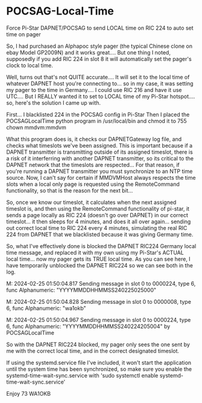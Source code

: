 # POCSAG-Local-Time
Force Pi-Star DAPNET/POCSAG to send LOCAL time on RIC 224 to auto set time on pager

So, I had purchased an Alphapoc style pager (the typical Chinese clone on ebay Model GP2009N)
and it works great.... But one thing I noted, supposedly if you add RIC 224 in slot 8 it will automatically set the pager's clock to local time.

Well, turns out that's not QUITE accurate.... It will set it to the local time of whatever DAPNET host you're connecting to... so in my case, it was setting my pager to the time in Germany.... I could use RIC 216 and have it use UTC.... But I REALLY wanted it to set to LOCAL time of my Pi-Star hotspot.... so, here's the solution I came up with.

First... I blacklisted 224 in the POCSAG config in Pi-Star
Then I placed the POCSAGLocalTime python program in /usr/local/bin and chmod it to 755 chown mmdvm:mmdvm

What this program does is, it checks our DAPNETGateway log file, and checks what timeslots we've been assigned.  This is important because if a DAPNET transmitter is transmitting outside of its assigned timeslot, there is a risk of it interferring with another DAPNET transmitter, so its critical to the DAPNET network that the timeslots are respected... For that reason, if you're running a DAPNET transmitter you must synchronize to an NTP time source.  Now, I can't say for certain if MMDVMHost always respects the time slots when a local only page is requested using the RemoteCommand functionality, so that is the reason for the next bit...

So, once we know our timeslot, it calculates when the next assigned timeslot is, and then using the RemoteCommand functionality of pi-star, it sends a page locally as RIC 224 (doesn't go over DAPNET) in our correct timeslot... it then sleeps for 4 minutes, and does it all over again... sending out correct local time to RIC 224 every 4 minutes, simulating the real RIC 224 from DAPNET that we blacklisted because it was giving Germany time.

So, what I've effectively done is blocked the DAPNET RIC224 Germany local time message, and replaced it with my own using my Pi-Star's ACTUAL local time... 
now my pager gets its TRUE local time.   As you can see here, I have temporarily unblocked the DAPNET RIC224 so we can see both in the log.

M: 2024-02-25 01:50:04.817 Sending message in slot 0 to 0000224, type 6, func Alphanumeric: "YYYYMMDDHHMMSS240225025000"

M: 2024-02-25 01:50:04.828 Sending message in slot 0 to 0000008, type 6, func Alphanumeric: "wa1okb"

M: 2024-02-25 01:50:04.967 Sending message in slot 0 to 0000224, type 6, func Alphanumeric: "YYYYMMDDHHMMSS240224205004" by POCSAGLocalTime

So with the DAPNET RIC224 blocked, my pager only sees the one sent by me with the correct local time, and in the correct designated timeslot.

If using the systemd.service file I've included, it won't start the application until the system time has been synchronized, so make sure you enable the systemd-time-wait-sync.service with 'sudo systemctl enable systemd-time-wait-sync.service'

Enjoy
73
WA1OKB

